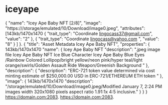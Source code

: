 # iceyape
{     "name": "Icey Ape Baby NFT [2/8]",     "image": "https:///storage/emulated/10/Download/image0.jpeg",     "attributes": [143kb/1470x1470         {             "trait_type": "Coordinate lingocass37@gmail.com",             "value": "2"         },         {             "trait_type": "Coordinate lingocass@yahoo.com ",             "value": "8"         }     ] }.  {     "title": "Asset Metadata Icey Ape Baby NFT",     "properties": { 143kb/1470x1470         "name": { Icey Ape Baby NFT              "description": ".jpeg image file Icey Ape Baby NFT Ice Blue Character Icey Ape Baby Blue Eyes /Rainbow Colored Lollipop/bright yellow/neon pink/hyper teal/light orange/swirls/Golden Assault Ride Weapon/Greenish Background "         },         "description": {             "description": "ERC-721 token value determined via cost minting estimate of $250,000.00 USD in ERC-721/ETHEREUM ETH token "         },         "image": { 143kb/1470x1470             "description": "/storage/emulated/10/Download/image0.jpeg/Modified January 7, 2:24 PM              images width 320x1080 pixels aspect ratio               1.91:1x 4:5 inclusive."         }     } }  https://domain.com:2083. https://domain.com:2083.
